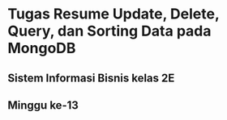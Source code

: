 # Tugas Resume Update, Delete, Query, dan Sorting Data pada MongoDB
## Sistem Informasi Bisnis kelas 2E
## Minggu ke-13
